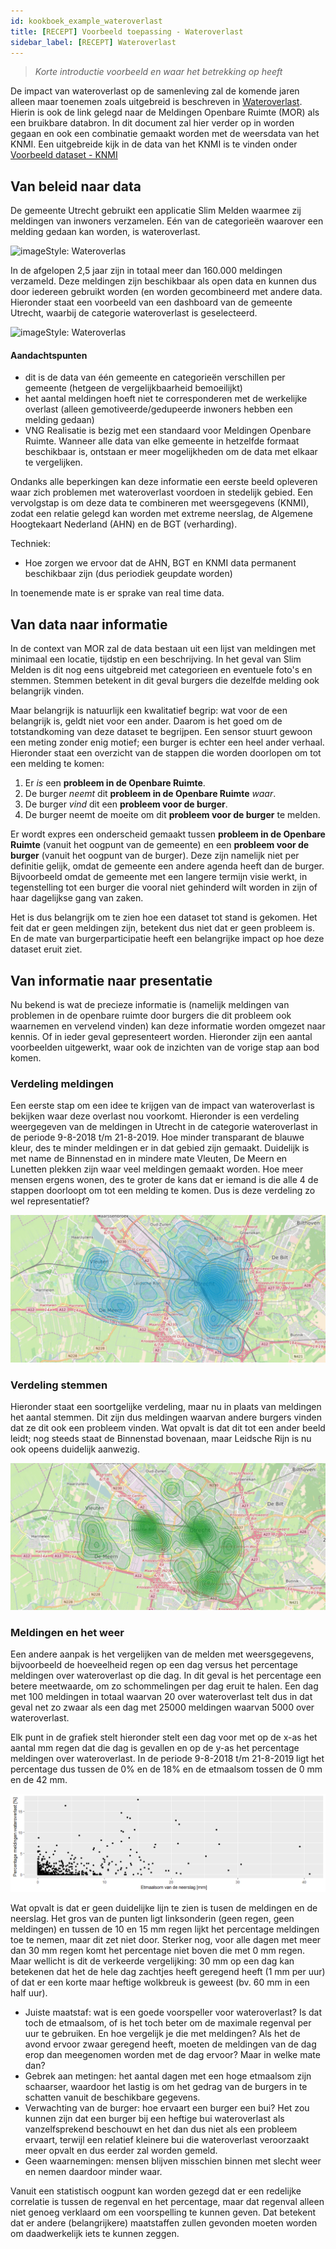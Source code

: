 ```yaml
---
id: kookboek_example_wateroverlast
title: [RECEPT] Voorbeeld toepassing - Wateroverlast
sidebar_label: [RECEPT] Wateroverlast
---
```


> *Korte introductie voorbeeld en waar het betrekking op heeft*

De impact van wateroverlast op de samenleving zal de komende jaren alleen maar toenemen zoals uitgebreid is beschreven in [Wateroverlast](kookboek_wateroverlast.md). Hierin is ook de link gelegd naar de Meldingen Openbare Ruimte (MOR) als een bruikbare databron. In dit document zal hier verder op in worden gegaan en ook een combinatie gemaakt worden met de weersdata van het KNMI. Een uitgebreide kijk in de data van het KNMI is te vinden onder [Voorbeeld dataset - KNMI](kookboek_data_knmi.md)

## Van beleid naar data

De gemeente Utrecht gebruikt een applicatie Slim Melden waarmee zij meldingen van inwoners verzamelen. Eén van de categorieën waarover een melding gedaan kan worden, is wateroverlast.

<img class="imageStyle shadowing" src="/docs/assets/Kookboek/Voorbeeld_1_image1.png" target="_blank" alt="imageStyle: Wateroverlas"/>

In de afgelopen 2,5 jaar zijn in totaal meer dan 160.000 meldingen verzameld. Deze meldingen zijn beschikbaar als open data en kunnen dus door iedereen gebruikt worden (en worden gecombineerd met andere data. Hieronder staat een voorbeeld van een dashboard van de gemeente Utrecht, waarbij de categorie wateroverlast is geselecteerd. 

<img class="imageStyle shadowing" src="/docs/assets/Kookboek/Voorbeeld_1_image2.png" target="_blank" alt="imageStyle: Wateroverlas"/>

#### Aandachtspunten
* dit is de data van één gemeente en categorieën verschillen per gemeente (hetgeen de vergelijkbaarheid bemoeilijkt)
* het aantal meldingen hoeft niet te corresponderen met de werkelijke overlast (alleen gemotiveerde/gedupeerde inwoners hebben een melding gedaan)
* VNG Realisatie is bezig met een standaard voor Meldingen Openbare Ruimte. Wanneer alle data van elke gemeente in hetzelfde formaat beschikbaar is, ontstaan er meer mogelijkheden om de data met elkaar te vergelijken.

Ondanks alle beperkingen kan deze informatie een eerste beeld opleveren waar zich problemen met wateroverlast voordoen in stedelijk gebied.
Een vervolgstap is om deze data te combineren met weersgegevens (KNMI), zodat een relatie gelegd kan worden met extreme neerslag, de Algemene Hoogtekaart Nederland (AHN) en de BGT (verharding).

Techniek:
* Hoe zorgen we ervoor dat de AHN, BGT en KNMI data permanent beschikbaar zijn (dus periodiek geupdate worden)

In toenemende mate is er sprake van real time data.

## Van data naar informatie

In de context van MOR zal de data bestaan uit een lijst van meldingen met minimaal een locatie, tijdstip en een beschrijving. In het geval van Slim Melden is dit nog eens uitgebreid met categorieen en eventuele foto's en stemmen. Stemmen betekent in dit geval burgers die dezelfde melding ook belangrijk vinden.

Maar belangrijk is natuurlijk een kwalitatief begrip: wat voor de een belangrijk is, geldt niet voor een ander. Daarom is het goed om de totstandkoming van deze dataset te begrijpen. Een sensor stuurt gewoon een meting zonder enig motief; een burger is echter een heel ander verhaal. Hieronder staat een overzicht van de stappen die worden doorlopen om tot een melding te komen:

1. Er *is* een **probleem in de Openbare Ruimte**.
2. De burger *neemt* dit **probleem in de Openbare Ruimte** *waar*.
3. De burger *vind* dit een **probleem voor de burger**.
4. De burger neemt de moeite om dit **probleem voor de burger** te melden.

Er wordt expres een onderscheid gemaakt tussen **probleem in de Openbare Ruimte** (vanuit het oogpunt van de gemeente) en een **probleem voor de burger** (vanuit het oogpunt van de burger). Deze zijn namelijk niet per definitie gelijk, omdat de gemeente een andere agenda heeft dan de burger. Bijvoorbeeld omdat de gemeente met een langere termijn visie werkt, in tegenstelling tot een burger die vooral niet gehinderd wilt worden in zijn of haar dagelijkse gang van zaken.

Het is dus belangrijk om te zien hoe een dataset tot stand is gekomen. Het feit dat er geen meldingen zijn, betekent dus niet dat er geen probleem is. En de mate van burgerparticipatie heeft een belangrijke impact op hoe deze dataset eruit ziet.

## Van informatie naar presentatie

Nu bekend is wat de precieze informatie is (namelijk meldingen van problemen in de openbare ruimte door burgers die dit probleem ook waarnemen en vervelend vinden) kan deze informatie worden omgezet naar kennis. Of in ieder geval gepresenteert worden. Hieronder zijn een aantal voorbeelden uitgewerkt, waar ook de inzichten van de vorige stap aan bod komen. 

### Verdeling meldingen

Een eerste stap om een idee te krijgen van de impact van wateroverlast is bekijken waar deze overlast nou voorkomt. Hieronder is een verdeling weergegeven van de meldingen in Utrecht in de categorie wateroverlast in de periode 9-8-2018 t/m 21-8-2019. Hoe minder transparant de blauwe kleur, des te minder meldingen er in dat gebied zijn gemaakt. Duidelijk is met name de Binnenstad en in mindere mate Vleuten, De Meern en Lunetten plekken zijn waar veel meldingen gemaakt worden. Hoe meer mensen ergens wonen, des te groter de kans dat er iemand is die alle 4 de stappen doorloopt om tot een melding te komen. Dus is deze verdeling zo wel representatief?

![Verdeling van de meldingen in Utrecht over wateroverlast in de periode 9-8-2018 t/m 21-8-2019](assets/Kookboek/kookboek_example_wateroverlast_wateroverlast_slimmelden_meldingen_cropped.png)

### Verdeling stemmen

Hieronder staat een soortgelijke verdeling, maar nu in plaats van meldingen het aantal stemmen. Dit zijn dus meldingen waarvan andere burgers vinden dat ze dit ook een probleem vinden. Wat opvalt is dat dit tot een ander beeld leidt; nog steeds staat de Binnenstad bovenaan, maar Leidsche Rijn is nu ook opeens duidelijk aanwezig. 

![Verdeling van de stemmen in Utrecht over wateroverlast in de periode 9-8-2018 t/m 21-8-2019](assets/Kookboek/kookboek_example_wateroverlast_wateroverlast_slimmelden_stemmen_cropped.png)

### Meldingen en het weer

Een andere aanpak is het vergelijken van de melden met weersgegevens, bijvoorbeeld de hoeveelheid regen op een dag versus het percentage meldingen over wateroverlast op die dag. In dit geval is het percentage een betere meetwaarde, om zo schommelingen per dag eruit te halen. Een dag met 100 meldingen in totaal waarvan 20 over wateroverlast telt dus in dat geval net zo zwaar als een dag met 25000 meldingen waarvan 5000 over wateroverlast. 

Elk punt in de grafiek stelt hieronder stelt een dag voor met op de x-as het aantal mm regen dat die dag is gevallen en op de y-as het percentage meldingen over wateroverlast. In de periode 9-8-2018 t/m 21-8-2019 ligt het percentage dus tussen de 0% en de 18% en de etmaalsom tossen de 0 mm en de 42 mm.

![Verdeling van de stemmen in Utrecht over wateroverlast in de periode 9-8-2018 t/m 21-8-2019](assets/Kookboek/kookboek_example_wateroverlast_regenval_vs_meldingen.png)

Wat opvalt is dat er geen duidelijke lijn te zien is tusen de meldingen en de neerslag. Het gros van de punten ligt linksonderin (geen regen, geen meldingen) en tussen de 10 en 15 mm regen lijkt het percentage meldingen toe te nemen, maar dit zet niet door. Sterker nog, voor alle dagen met meer dan 30 mm regen komt het percentage niet boven die met 0 mm regen. Maar wellicht is dit de verkeerde vergelijking: 30 mm op een dag kan betekenen dat het de hele dag zachtjes heeft geregend heeft (1 mm per uur) of dat er een korte maar heftige wolkbreuk is geweest (bv. 60 mm in een half uur). 

- Juiste maatstaf: wat is een goede voorspeller voor wateroverlast? Is dat toch de etmaalsom, of is het toch beter om de maximale regenval per uur te gebruiken. En hoe vergelijk je die met meldingen? Als het de avond ervoor zwaar geregend heeft, moeten de meldingen van de dag erop dan meegenomen worden met de dag ervoor? Maar in welke mate dan?
- Gebrek aan metingen: het aantal dagen met een hoge etmaalsom zijn schaarser, waardoor het lastig is om het gedrag van de burgers in te schatten vanuit de beschikbare gegevens.
- Verwachting van de burger: hoe ervaart een burger een bui? Het zou kunnen zijn dat een burger bij een heftige bui wateroverlast als vanzelfsprekend beschouwt en het dan dus niet als een probleem ervaart, terwijl een relatief kleinere bui die wateroverlast veroorzaakt meer opvalt en dus eerder zal worden gemeld.
- Geen waarnemingen: mensen blijven misschien binnen met slecht weer en nemen daardoor minder waar.

Vanuit een statistisch oogpunt kan worden gezegd dat er een redelijke correlatie is tussen de regenval en het percentage, maar dat regenval alleen niet genoeg verklaard om een voorspelling te kunnen geven. Dat betekent dat er andere (belangrijkere) maatstaffen zullen gevonden moeten worden om daadwerkelijk iets te kunnen zeggen.